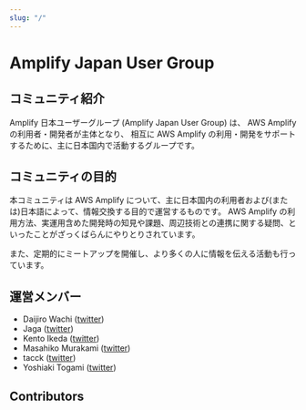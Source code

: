 ```yaml
---
slug: "/"
---
```


# Amplify Japan User Group

## コミュニティ紹介

Amplify 日本ユーザーグループ (Amplify Japan User Group) は、 AWS Amplify の利用者・開発者が主体となり、
相互に AWS Amplify の利用・開発をサポートするために、主に日本国内で活動するグループです。

## コミュニティの目的

本コミュニティは AWS Amplify について、主に日本国内の利用者および(または)日本語によって、情報交換する目的で運営するものです。
AWS Amplify の利用方法、実運用含めた開発時の知見や課題、周辺技術との連携に関する疑問、といったことがざっくばらんにやりとりされています。

また、定期的にミートアップを開催し、より多くの人に情報を伝える活動も行っています。

## 運営メンバー

* Daijiro Wachi ([twitter](https://twitter.com/watilde))
* Jaga ([twitter](https://twitter.com/jagaimogmog))
* Kento Ikeda ([twitter](https://twitter.com/ikenyal))
* Masahiko Murakami ([twitter](https://twitter.com/fossamagna))
* tacck ([twitter](https://twitter.com/tacck))
* Yoshiaki Togami ([twitter](https://twitter.com/togami2864))

## Contributors

<md-contributors />
